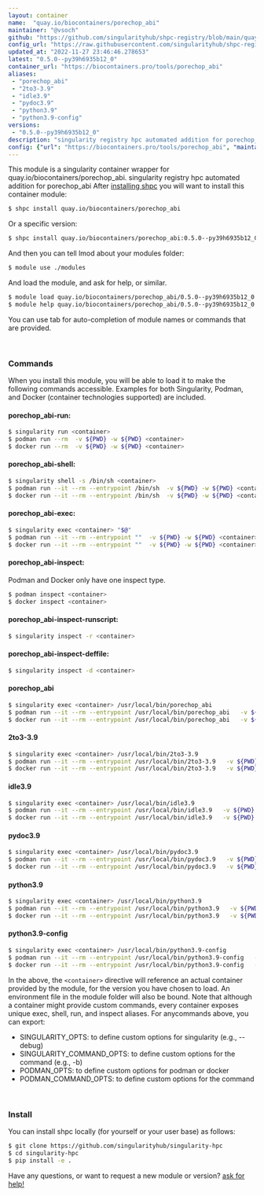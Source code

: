 ```yaml
---
layout: container
name:  "quay.io/biocontainers/porechop_abi"
maintainer: "@vsoch"
github: "https://github.com/singularityhub/shpc-registry/blob/main/quay.io/biocontainers/porechop_abi/container.yaml"
config_url: "https://raw.githubusercontent.com/singularityhub/shpc-registry/main/quay.io/biocontainers/porechop_abi/container.yaml"
updated_at: "2022-11-27 23:46:46.278653"
latest: "0.5.0--py39h6935b12_0"
container_url: "https://biocontainers.pro/tools/porechop_abi"
aliases:
 - "porechop_abi"
 - "2to3-3.9"
 - "idle3.9"
 - "pydoc3.9"
 - "python3.9"
 - "python3.9-config"
versions:
 - "0.5.0--py39h6935b12_0"
description: "singularity registry hpc automated addition for porechop_abi"
config: {"url": "https://biocontainers.pro/tools/porechop_abi", "maintainer": "@vsoch", "description": "singularity registry hpc automated addition for porechop_abi", "latest": {"0.5.0--py39h6935b12_0": "sha256:818644f677de42bcc5b39aa2bff63ca7487823d67aa0cbcbd06e8590adba44fc"}, "tags": {"0.5.0--py39h6935b12_0": "sha256:818644f677de42bcc5b39aa2bff63ca7487823d67aa0cbcbd06e8590adba44fc"}, "docker": "quay.io/biocontainers/porechop_abi", "aliases": {"porechop_abi": "/usr/local/bin/porechop_abi", "2to3-3.9": "/usr/local/bin/2to3-3.9", "idle3.9": "/usr/local/bin/idle3.9", "pydoc3.9": "/usr/local/bin/pydoc3.9", "python3.9": "/usr/local/bin/python3.9", "python3.9-config": "/usr/local/bin/python3.9-config"}}
---
```


This module is a singularity container wrapper for quay.io/biocontainers/porechop_abi.
singularity registry hpc automated addition for porechop_abi
After [installing shpc](#install) you will want to install this container module:


```bash
$ shpc install quay.io/biocontainers/porechop_abi
```

Or a specific version:

```bash
$ shpc install quay.io/biocontainers/porechop_abi:0.5.0--py39h6935b12_0
```

And then you can tell lmod about your modules folder:

```bash
$ module use ./modules
```

And load the module, and ask for help, or similar.

```bash
$ module load quay.io/biocontainers/porechop_abi/0.5.0--py39h6935b12_0
$ module help quay.io/biocontainers/porechop_abi/0.5.0--py39h6935b12_0
```

You can use tab for auto-completion of module names or commands that are provided.

<br>

### Commands

When you install this module, you will be able to load it to make the following commands accessible.
Examples for both Singularity, Podman, and Docker (container technologies supported) are included.

#### porechop_abi-run:

```bash
$ singularity run <container>
$ podman run --rm  -v ${PWD} -w ${PWD} <container>
$ docker run --rm  -v ${PWD} -w ${PWD} <container>
```

#### porechop_abi-shell:

```bash
$ singularity shell -s /bin/sh <container>
$ podman run --it --rm --entrypoint /bin/sh  -v ${PWD} -w ${PWD} <container>
$ docker run --it --rm --entrypoint /bin/sh  -v ${PWD} -w ${PWD} <container>
```

#### porechop_abi-exec:

```bash
$ singularity exec <container> "$@"
$ podman run --it --rm --entrypoint ""  -v ${PWD} -w ${PWD} <container> "$@"
$ docker run --it --rm --entrypoint ""  -v ${PWD} -w ${PWD} <container> "$@"
```

#### porechop_abi-inspect:

Podman and Docker only have one inspect type.

```bash
$ podman inspect <container>
$ docker inspect <container>
```

#### porechop_abi-inspect-runscript:

```bash
$ singularity inspect -r <container>
```

#### porechop_abi-inspect-deffile:

```bash
$ singularity inspect -d <container>
```


#### porechop_abi

```bash
$ singularity exec <container> /usr/local/bin/porechop_abi
$ podman run --it --rm --entrypoint /usr/local/bin/porechop_abi   -v ${PWD} -w ${PWD} <container> -c " $@"
$ docker run --it --rm --entrypoint /usr/local/bin/porechop_abi   -v ${PWD} -w ${PWD} <container> -c " $@"
```


#### 2to3-3.9

```bash
$ singularity exec <container> /usr/local/bin/2to3-3.9
$ podman run --it --rm --entrypoint /usr/local/bin/2to3-3.9   -v ${PWD} -w ${PWD} <container> -c " $@"
$ docker run --it --rm --entrypoint /usr/local/bin/2to3-3.9   -v ${PWD} -w ${PWD} <container> -c " $@"
```


#### idle3.9

```bash
$ singularity exec <container> /usr/local/bin/idle3.9
$ podman run --it --rm --entrypoint /usr/local/bin/idle3.9   -v ${PWD} -w ${PWD} <container> -c " $@"
$ docker run --it --rm --entrypoint /usr/local/bin/idle3.9   -v ${PWD} -w ${PWD} <container> -c " $@"
```


#### pydoc3.9

```bash
$ singularity exec <container> /usr/local/bin/pydoc3.9
$ podman run --it --rm --entrypoint /usr/local/bin/pydoc3.9   -v ${PWD} -w ${PWD} <container> -c " $@"
$ docker run --it --rm --entrypoint /usr/local/bin/pydoc3.9   -v ${PWD} -w ${PWD} <container> -c " $@"
```


#### python3.9

```bash
$ singularity exec <container> /usr/local/bin/python3.9
$ podman run --it --rm --entrypoint /usr/local/bin/python3.9   -v ${PWD} -w ${PWD} <container> -c " $@"
$ docker run --it --rm --entrypoint /usr/local/bin/python3.9   -v ${PWD} -w ${PWD} <container> -c " $@"
```


#### python3.9-config

```bash
$ singularity exec <container> /usr/local/bin/python3.9-config
$ podman run --it --rm --entrypoint /usr/local/bin/python3.9-config   -v ${PWD} -w ${PWD} <container> -c " $@"
$ docker run --it --rm --entrypoint /usr/local/bin/python3.9-config   -v ${PWD} -w ${PWD} <container> -c " $@"
```



In the above, the `<container>` directive will reference an actual container provided
by the module, for the version you have chosen to load. An environment file in the
module folder will also be bound. Note that although a container
might provide custom commands, every container exposes unique exec, shell, run, and
inspect aliases. For anycommands above, you can export:

 - SINGULARITY_OPTS: to define custom options for singularity (e.g., --debug)
 - SINGULARITY_COMMAND_OPTS: to define custom options for the command (e.g., -b)
 - PODMAN_OPTS: to define custom options for podman or docker
 - PODMAN_COMMAND_OPTS: to define custom options for the command

<br>

### Install

You can install shpc locally (for yourself or your user base) as follows:

```bash
$ git clone https://github.com/singularityhub/singularity-hpc
$ cd singularity-hpc
$ pip install -e .
```

Have any questions, or want to request a new module or version? [ask for help!](https://github.com/singularityhub/singularity-hpc/issues)